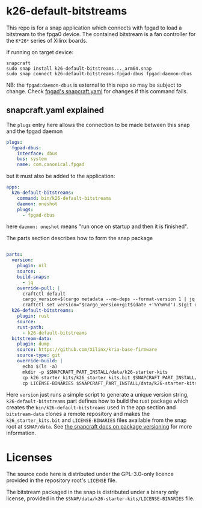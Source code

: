 # k26-default-bitstreams

This repo is for a snap application which connects with fpgad to load a bitstream to the fpga0 device.
The contained bitstream is a fan controller for the `K*26*` series of Xilinx boards.

If running on target device:
```shell
snapcraft
sudo snap install k26-default-bitstreams..._arm64.snap
sudo snap connect k26-default-bitstreams:fpgad-dbus fpgad:daemon-dbus
```

NB: the `fpgad:daemon-dbus` is external to this repo so may be subject to change. Check [fpgad's snapcraft.yaml](https://github.com/canonical/fpgad/blob/main/snap/snapcraft.yaml) for changes if this command fails.

## snapcraft.yaml explained

The `plugs` entry here allows the connection to be made between this snap and the fpgad daemon
```yaml
plugs:
  fgpad-dbus:
    interface: dbus
    bus: system
    name: com.canonical.fpgad
```
but it must also be added to the application:
```yaml
apps:
  k26-default-bitstreams:
    command: bin/k26-default-bitstreams
    daemon: oneshot
    plugs:
      - fpgad-dbus
```
here `daemon: oneshot` means "run once on startup and then it is finished".

The parts section describes how to form the snap package
```yaml

parts:
  version:
    plugin: nil
    source: .
    build-snaps:
      - jq
    override-pull: |
      craftctl default
      cargo_version=$(cargo metadata --no-deps --format-version 1 | jq -r .packages[0].version)
      craftctl set version="$cargo_version+git$(date +'%Y%m%d').$(git describe --always --exclude '*')"
  k26-default-bitstreams:
    plugin: rust
    source: .
    rust-path:
      - k26-default-bitstreams
  bitstream-data:
    plugin: dump
    source: https://github.com/Xilinx/kria-base-firmware
    source-type: git
    override-build: |
      echo $(ls -a)
      mkdir -p $SNAPCRAFT_PART_INSTALL/data/k26-starter-kits
      cp k26_starter_kits/k26_starter_kits.bit $SNAPCRAFT_PART_INSTALL/data/k26-starter-kits/
      cp LICENSE-BINARIES $SNAPCRAFT_PART_INSTALL/data/k26-starter-kits/
```
Here `version` just runs a simple script to generate a unique version string, `k26-default-bitstreams` part defines how to build the rust package which creates the `bin/k26-default-bitstreams` used in the app section and `bitstream-data` clones a remote repository and makes the `k26_starter_kits.bit` and `LICENSE-BINARIES` files available from the snap root at `$SNAP/data`. See [the snapcraft docs on package versioning](https://documentation.ubuntu.com/snapcraft/stable/how-to/crafting/configure-package-information/) for more information.

# Licenses

The source code here is distributed under the GPL-3.0-only licence provided in the repository root's `LICENSE` file.

The bitstream packaged in the snap is distributed under a binary only license, provided in the `$SNAP/data/k26-starter-kits/LICENSE-BINARIES` file.
